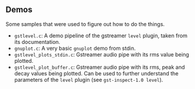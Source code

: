 ## Demos

Some samples that were used to figure out how to do the things.

- `gstlevel.c`: A demo pipeline of the gstreamer `level` plugin, taken from its documentation. 
- `gnuplot.c`: A very basic `gnuplot` demo from stdin.
- `gstlevel_plots_stdin.c`: Gstreamer audio pipe with its rms value being plotted.
- `gstlevel_plot_buffer.c`: Gstreamer audio pipe with its rms, peak and decay values being plotted. Can be used to further understand the parameters of the `level` plugin (see `gst-inspect-1.0 level`).

